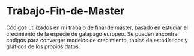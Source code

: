 # Trabajo-Fin-de-Master
Códigos utilizados en mi trabajo de final de máster, basado en estudiar el crecimiento de la especie de galápago europeo. Se pueden encontrar códigos para converger modelos de crecimiento, tablas de estadísticos y gráficos de los propios datos. 

